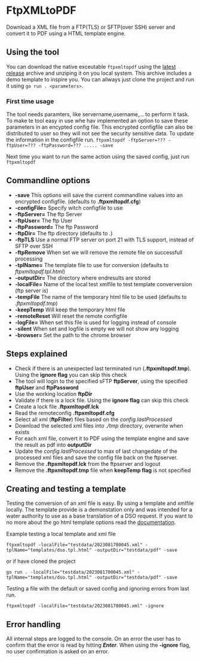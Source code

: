 # FtpXMLtoPDF
Download a XML file from a FTP(TLS) or SFTP(over SSH) server and convert it to PDF using a HTML template engine.

## Using the tool
You can download the native exceutable ``ftpxmltopdf`` using the [latest release](https://github.com/partner4it/FtpXMLtoPDF/releases/latest) archive and unziping it on you local system. This archive includes a demo template to inspire you.
You can allways just clone the project and run it using ``go run . <parameters>``. 

### First time usage
The tool needs paramters, like servername,username,... to perform it task. To make te tool easy in use whe hav implemented an option to save these parameters in an encypted config file. This encrypted configfile can also be distributed to user so they will not see the security sensitive data. To update the information in the configfile run.
``ftpxmltopdf -ftpServer=??? -ftpUser=??? -ftpPassword=??? ..... -save``

Next time you want to run the same action using the saved config, just run ``ftpxmltopdf ``

## Commandline options
* **-save**  This options will save the current commandline values into an encrypted configfile. (defaults to **.ftpxmltopdf.cfg**)
* **-configFile=** Specify witch configfile to use
* **-ftpServer=** The ftp Server 
* **-ftpUser=** The ftp User 
* **-ftpPassword=** The ftp Password
* **-ftpDir=** The ftp directory (defaults to *.*)
* **-ftpTLS** Use a normal FTP server on port 21 with TLS support, instead of SFTP over SSH
* **-ftpRemove** When set we will remove the remote file on successfull processing
* **-tplName=** The template file to use for conversion (defaults to *ftpxmltopdf.tpl.html*)
* **-outputDir=** The directory where endresults are stored
* **-localFile=** Name of the local test xmlfile to test template converversion (ftp server is)
* **-tempFile** The name of the temporary html file to be used (defaults to *.ftpxmltopdf.tmp*)
* **-keepTemp** Will keep the temporary html file
* **-remoteReset** Will reset the remote configfile
* **-logFile=** When set this file is used for logging instead of console 
* **-silent** When set and logfile is empty we will not show any logging
* **-browser=** Set the path to the chrome browser


## Steps explained
* Check if there is an unexpected last terminated run (**.ftpxmltopdf.tmp**). Using the **ignore flag** you can skip this check
* The tool will login to the specified sFTP **ftpServer**, using the specified **ftpUser** and **ftpPassword**
* Use the working location **ftpDir**
* Validate if there is a lock file. Using the **ignore flag** can skip this check
* Create a lock file **.ftpxmltopdf.lck**
* Read the remoteconfig **.ftpxmltopdf.cfg**
* Select all xml (**ftpFilter**) files based on the *config.lastProcessed*
* Download the selected xml files into *./tmp* directory, overwrite when exists
* For each xml file, convert it to PDF using the template engine and save the result as pdf into **outputDir**
* Update the *config.lastProcessed* to max of last changedate of the processed xml files and save the config file back on the ftpserver.
* Remove the **.ftpxmltopdf.lck** from the ftpserver and logout
* Remove the **.ftpxmltopdf.tmp** file when **keepTemp flag** is not specified

## Creating and testing a template
Testing the conversion of an xml file is easy. By using a template and xmlfile locally. The template provide is a demonstation only and was intended for a water authority to use as a base translation of a DSO request. If you want to no more about the go html template options read the [documentation](https://pkg.go.dev/html/template). 

Example testing a local template and xml file

``
ftpxmltopdf -localFile="testdata/2023081700045.xml" -tplName="templates/dso.tpl.html" -outputDir="testdata/pdf" -save 
``

or if have cloned the project

``
go run . -localFile="testdata/2023081700045.xml" -tplName="templates/dso.tpl.html" -outputDir="testdata/pdf" -save 
``

Testing a file with the default or saved config and ignoring errors from last run.

``
ftpxmltopdf -localFile="testdata/2023081700045.xml" -ignore 
``

## Error handling
All internal steps are logged to the console. On an error the user has to confirm that the error is read by hitting ***Enter***. When using the **-ignore** flag, no user confirmation is asked on an error.
